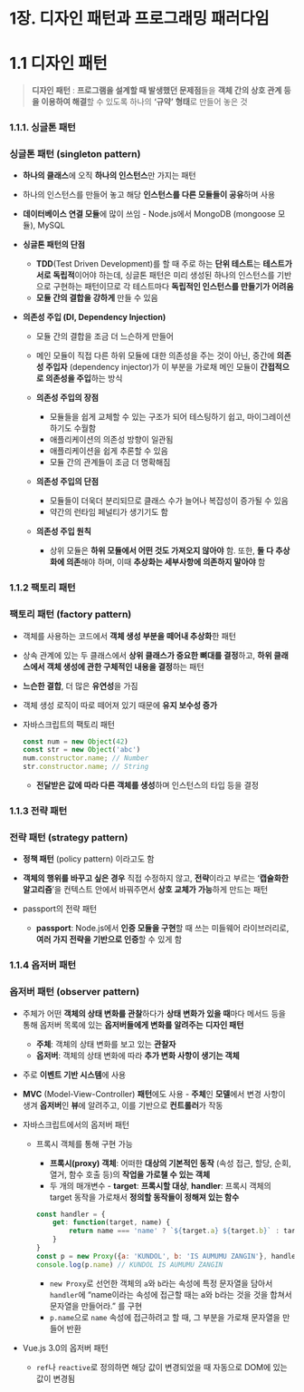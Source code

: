 # 1장. 디자인 패턴과 프로그래밍 패러다임

# 1.1 디자인 패턴

> **디자인 패턴** : **프로그램을 설계할 때 발생했던 문제점**들을 **객체 간의 상호 관계 등을 이용하여 해결**할 수 있도록 하나의 **‘규약’ 형태**로 만들어 놓은 것
> 

### 1.1.1. 싱글톤 패턴

### 싱글톤 패턴 (singleton pattern)

- **하나의 클래스**에 오직 **하나의 인스턴스**만 가지는 패턴
- 하나의 인스턴스를 만들어 놓고 해당 **인스턴스를 다른 모듈들이 공유**하며 사용
- **데이터베이스 연결 모듈**에 많이 쓰임 - Node.js에서 MongoDB (mongoose 모듈), MySQL

- **싱글톤 패턴의 단점**
    - **TDD**(Test Driven Development)를 할 때 주로 하는 **단위 테스트**는 **테스트가 서로 독립적**이어야 하는데, 싱글톤 패턴은 미리 생성된 하나의 인스턴스를 기반으로 구현하는 패턴이므로 각 테스트마다 **독립적인 인스턴스를 만들기가 어려움**
    - **모듈 간의 결합을 강하게** 만들 수 있음

- **의존성 주입 (DI, Dependency Injection)**
    - 모듈 간의 결합을 조금 더 느슨하게 만들어
    
    - 메인 모듈이 직접 다른 하위 모듈에 대한 의존성을 주는 것이 아닌, 중간에 **의존성 주입자** (dependency injector)가 이 부분을 가로채 메인 모듈이 **간접적으로 의존성을 주입**하는 방식
    
    - **의존성 주입의 장점**
        - 모듈들을 쉽게 교체할 수 있는 구조가 되어 테스팅하기 쉽고, 마이그레이션하기도 수월함
        - 애플리케이션의 의존성 방향이 일관됨
        - 애플리케이션을 쉽게 추론할 수 있음
        - 모듈 간의 관계들이 조금 더 명확해짐
    - **의존성 주입의 단점**
        - 모듈들이 더욱더 분리되므로 클래스 수가 늘어나 복잡성이 증가될 수 있음
        - 약간의 런타임 페널티가 생기기도 함
    - **의존성 주입 원칙**
        - 상위 모듈은 **하위 모듈에서 어떤 것도 가져오지 않아야** 함. 또한, **둘 다 추상화에 의존**해야 하며, 이때 **추상화는 세부사항에 의존하지 말아야** 함

### 1.1.2 팩토리 패턴

### **팩토리 패턴** (factory pattern)

- 객체를 사용하는 코드에서 **객체 생성 부분을 떼어내 추상화**한 패턴
- 상속 관계에 있는 두 클래스에서 **상위 클래스가 중요한 뼈대를 결정**하고, **하위 클래스에서 객체 생성에 관한 구체적인 내용을 결정**하는 패턴

- **느슨한 결합**, 더 많은 **유연성**을 가짐
- 객체 생성 로직이 따로 떼어져 있기 때문에 **유지 보수성 증가**

- 자바스크립트의 팩토리 패턴
    
    ```jsx
    const num = new Object(42)
    const str = new Object('abc')
    num.constructor.name; // Number
    str.constructor.name; // String
    ```
    
    - **전달받은 값에 따라 다른 객체를 생성**하며 인스턴스의 타입 등을 결정

### 1.1.3 전략 패턴

### **전략 패턴** (strategy pattern)

- **정책 패턴** (policy pattern) 이라고도 함
- **객체의 행위를 바꾸고 싶은 경우** 직접 수정하지 않고, **전략**이라고 부르는 ‘**캡슐화한 알고리즘**’을 컨텍스트 안에서 바꿔주면서 **상호 교체가 가능**하게 만드는 패턴

- passport의 전략 패턴
    - **passport**: Node.js에서 **인증 모듈을 구현**할 때 쓰는 미들웨어 라이브러리로, **여러 가지 전략을 기반으로 인증**할 수 있게 함
    

### 1.1.4 옵저버 패턴

### 옵저버 패턴 (observer pattern)

- 주체가 어떤 **객체의 상태 변화를 관찰**하다가 **상태 변화가 있을 때**마다 메서드 등을 통해 옵저버 목록에 있는 **옵저버들에게 변화를 알려주는** **디자인 패턴**
    - **주체**: 객체의 상태 변화를 보고 있는 **관찰자**
    - **옵저버**: 객체의 상태 변화에 따라 **추가 변화 사항이 생기는 객체**
- 주로 **이벤트 기반 시스템**에 사용
- **MVC** (Model-View-Controller) **패턴**에도 사용 - **주체**인 **모델**에서 변경 사항이 생겨 **옵저버**인 **뷰**에 알려주고, 이를 기반으로 **컨트롤러**가 작동

- 자바스크립트에서의 옵저버 패턴
    - 프록시 객체를 통해 구현 가능
        - **프록시(proxy) 객체**: 어떠한 **대상의 기본적인 동작** (속성 접근, 할당, 순회, 열거, 함수 호출 등)의 **작업을 가로챌 수 있는 객체**
        - 두 개의 매개변수 - **target**: **프록시할 대상**, **handler**: 프록시 객체의 target 동작을 가로채서 **정의할 동작들이 정해져 있는 함수**
        
        ```jsx
        const handler = {
        	get: function(target, name) {
        		return name === 'name' ? `${target.a} ${target.b}` : target[name]
        	}
        }
        const p = new Proxy({a: 'KUNDOL', b: 'IS AUMUMU ZANGIN'}, handler)
        console.log(p.name) // KUNDOL IS AUMUMU ZANGIN
        ```
        
        - `new Proxy`로 선언한 객체의 `a`와 `b`라는 속성에 특정 문자열을 담아서 `handler`에 “name이라는 속성에 접근할 때는 a와 b라는 것을 것을 합쳐서 문자열을 만들어라.” 를 구현
        - `p.name`으로 `name` 속성에 접근하려고 할 때, 그 부분을 가로채 문자열을 만들어 반환
        
- Vue.js 3.0의 옵저버 패턴
    - `ref`나 `reactive`로 정의하면 해당 값이 변경되었을 때 자동으로 DOM에 있는 값이 변경됨
